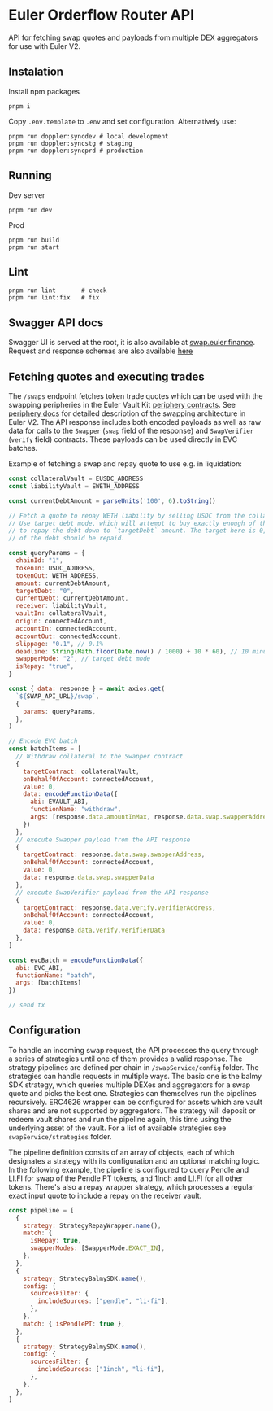 # Euler Orderflow Router API

API for fetching swap quotes and payloads from multiple DEX aggregators for use with Euler V2.

## Instalation

Install npm packages
```
pnpm i
```

Copy `.env.template` to `.env` and set configuration. Alternatively use:
```
pnpm run doppler:syncdev # local development
pnpm run doppler:syncstg # staging
pnpm run doppler:syncprd # production
```

## Running

Dev server
```
pnpm run dev
```

Prod
```
pnpm run build
pnpm run start
```

## Lint
```
pnpm run lint       # check 
pnpm run lint:fix   # fix 
```

## Swagger API docs

Swagger UI is served at the root, it is also available at [swap.euler.finance](https://swap.euler.finance). Request and response schemas are also available [here](./src/api/routes/swap/swapModel.ts)

## Fetching quotes and executing trades

The `/swaps` endpoint fetches token trade quotes which can be used with the swapping peripheries in the Euler Vault Kit [periphery contracts](https://github.com/euler-xyz/evk-periphery/tree/master/src/Swaps). See [periphery docs](https://github.com/euler-xyz/evk-periphery/blob/master/docs/swaps.md) for detailed description of the swapping architecture in Euler V2. The API response includes both encoded payloads as well as raw data for calls to the `Swapper` (`swap` field of the response) and `SwapVerifier` (`verify` field) contracts. These payloads can be used directly in EVC batches.

Example of fetching a swap and repay quote to use e.g. in liquidation:

```js 
const collateralVault = EUSDC_ADDRESS
const liabilityVault = EWETH_ADDRESS

const currentDebtAmount = parseUnits('100', 6).toString()

// Fetch a quote to repay WETH liability by selling USDC from the collateral vault.
// Use target debt mode, which will attempt to buy exactly enough of the liability asset
// to repay the debt down to `targetDebt` amount. The target here is 0, meaning all
// of the debt should be repaid.

const queryParams = {
  chainId: "1",
  tokenIn: USDC_ADDRESS,
  tokenOut: WETH_ADDRESS,
  amount: currentDebtAmount,
  targetDebt: "0",
  currentDebt: currentDebtAmount,
  receiver: liabilityVault,
  vaultIn: collateralVault,
  origin: connectedAccount,
  accountIn: connectedAccount,
  accountOut: connectedAccount,
  slippage: "0.1", // 0.1%
  deadline: String(Math.floor(Date.now() / 1000) + 10 * 60), // 10 minutes from now
  swapperMode: "2", // target debt mode
  isRepay: "true",
}

const { data: response } = await axios.get(
  `${SWAP_API_URL}/swap`,
  {
    params: queryParams,
  },
)

// Encode EVC batch
const batchItems = [
  // Withdraw collateral to the Swapper contract
  {
    targetContract: collateralVault,
    onBehalfOfAccount: connectedAccount,
    value: 0,
    data: encodeFunctionData({
      abi: EVAULT_ABI,
      functionName: "withdraw",
      args: [response.data.amountInMax, response.data.swap.swapperAddress, connectedAccount]
    })
  },
  // execute Swapper payload from the API response
  {
    targetContract: response.data.swap.swapperAddress,
    onBehalfOfAccount: connectedAccount,
    value: 0,
    data: response.data.swap.swapperData
  },
  // execute SwapVerifier payload from the API response
  {
    targetContract: response.data.verify.verifierAddress,
    onBehalfOfAccount: connectedAccount,
    value: 0,
    data: response.data.verify.verifierData
  },
]

const evcBatch = encodeFunctionData({
  abi: EVC_ABI,
  functionName: "batch",
  args: [batchItems]
})

// send tx

```

## Configuration

To handle an incoming swap request, the API processes the query through a series of strategies until one of them provides a valid response. The strategy pipelines are defined per chain in `/swapService/config` folder. The strategies can handle requests in multiple ways. The basic one is the balmy SDK strategy, which queries multiple DEXes and aggregators for a swap quote and picks the best one. Strategies can themselves run the pipelines recursively. ERC4626 wrapper can be configured for assets which are vault shares and are not supported by aggregators. The strategy will deposit or redeem vault shares and run the pipeline again, this time using the underlying asset of the vault. For a list of available strategies see `swapService/strategies` folder.

The pipeline definition consits of an array of objects, each of which designates a strategy with its configuration and an optional matching logic. In the following example, the pipeline is configured to query Pendle and LI.FI for swap of the Pendle PT tokens, and 1Inch and LI.FI for all other tokens. There's also a repay wrapper strategy, which processes a regular exact input quote to include a repay on the receiver vault.

```js
const pipeline = [
  {
    strategy: StrategyRepayWrapper.name(),
    match: {
      isRepay: true,
      swapperModes: [SwapperMode.EXACT_IN],
    },
  },
  {
    strategy: StrategyBalmySDK.name(),
    config: {
      sourcesFilter: {
        includeSources: ["pendle", "li-fi"],
      },
    },
    match: { isPendlePT: true },
  },
  {
    strategy: StrategyBalmySDK.name(),
    config: {
      sourcesFilter: {
        includeSources: ["1inch", "li-fi"],
      },
    },
  },
]
```
 